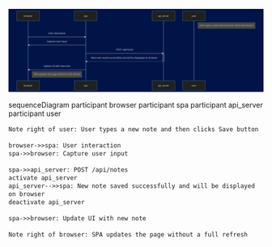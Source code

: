 ![Diagram](mermaid-diagram-2023-09-02-215356.png)

sequenceDiagram
    participant browser
    participant spa
    participant api_server
    participant user

    Note right of user: User types a new note and then clicks Save button

    browser->>spa: User interaction
    spa->>browser: Capture user input

    spa->>api_server: POST /api/notes
    activate api_server
    api_server-->>spa: New note saved successfully and will be displayed on browser
    deactivate api_server

    spa->>browser: Update UI with new note

    Note right of browser: SPA updates the page without a full refresh
